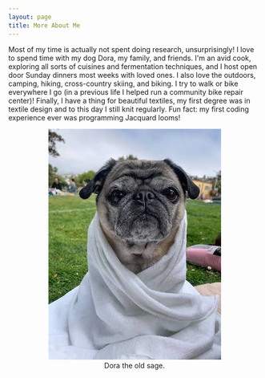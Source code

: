 ```yaml
---
layout: page
title: More About Me
---
```


Most of my time is actually not spent doing research, unsurprisingly! I love to spend time with my dog Dora, my family, and friends. I'm an avid cook, exploring all sorts of cuisines and fermentation techniques, and I host open door Sunday dinners most weeks with loved ones. I also love the outdoors, camping, hiking, cross-country skiing, and biking. I try to walk or bike everywhere I go (in a previous life I helped run a community bike repair center)! Finally, I have a thing for beautiful textiles, my first degree was in textile design and to this day I still knit regularly. Fun fact: my first coding experience ever was programming Jacquard looms!

<p align="center">
<img src="Dora.JPG">
<br>
Dora the old sage.
</p>
